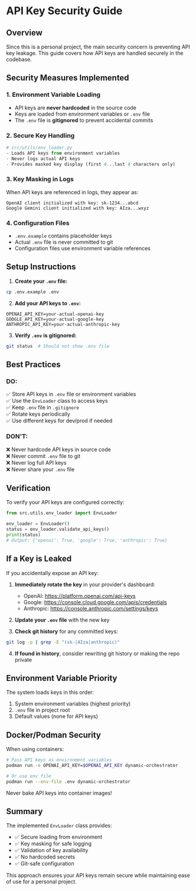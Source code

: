 # API Key Security Guide

## Overview
Since this is a personal project, the main security concern is preventing API key leakage. This guide covers how API keys are handled securely in the codebase.

## Security Measures Implemented

### 1. Environment Variable Loading
- API keys are **never hardcoded** in the source code
- Keys are loaded from environment variables or `.env` file
- The `.env` file is **gitignored** to prevent accidental commits

### 2. Secure Key Handling
```python
# src/utils/env_loader.py
- Loads API keys from environment variables
- Never logs actual API keys
- Provides masked key display (first 4...last 4 characters only)
```

### 3. Key Masking in Logs
When API keys are referenced in logs, they appear as:
```
OpenAI client initialized with key: sk-1234...abcd
Google Gemini client initialized with key: AIza...wxyz
```

### 4. Configuration Files
- `.env.example` contains placeholder keys
- Actual `.env` file is never committed to git
- Configuration files use environment variable references

## Setup Instructions

1. **Create your `.env` file:**
```bash
cp .env.example .env
```

2. **Add your API keys to `.env`:**
```env
OPENAI_API_KEY=your-actual-openai-key
GOOGLE_API_KEY=your-actual-google-key
ANTHROPIC_API_KEY=your-actual-anthropic-key
```

3. **Verify `.env` is gitignored:**
```bash
git status  # Should not show .env file
```

## Best Practices

### DO:
✅ Store API keys in `.env` file or environment variables  
✅ Use the `EnvLoader` class to access keys  
✅ Keep `.env` file in `.gitignore`  
✅ Rotate keys periodically  
✅ Use different keys for dev/prod if needed  

### DON'T:
❌ Never hardcode API keys in source code  
❌ Never commit `.env` file to git  
❌ Never log full API keys  
❌ Never share your `.env` file  

## Verification

To verify your API keys are configured correctly:

```python
from src.utils.env_loader import EnvLoader

env_loader = EnvLoader()
status = env_loader.validate_api_keys()
print(status)
# Output: {'openai': True, 'google': True, 'anthropic': True}
```

## If a Key is Leaked

If you accidentally expose an API key:

1. **Immediately rotate the key** in your provider's dashboard:
   - OpenAI: https://platform.openai.com/api-keys
   - Google: https://console.cloud.google.com/apis/credentials
   - Anthropic: https://console.anthropic.com/settings/keys

2. **Update your `.env` file** with the new key

3. **Check git history** for any committed keys:
```bash
git log -p | grep -E "(sk-|AIza|anthropic)"
```

4. **If found in history**, consider rewriting git history or making the repo private

## Environment Variable Priority

The system loads keys in this order:
1. System environment variables (highest priority)
2. `.env` file in project root
3. Default values (none for API keys)

## Docker/Podman Security

When using containers:
```bash
# Pass API keys as environment variables
podman run -e OPENAI_API_KEY=$OPENAI_API_KEY dynamic-orchestrator

# Or use env file
podman run --env-file .env dynamic-orchestrator
```

Never bake API keys into container images!

## Summary

The implemented `EnvLoader` class provides:
- ✅ Secure loading from environment
- ✅ Key masking for safe logging  
- ✅ Validation of key availability
- ✅ No hardcoded secrets
- ✅ Git-safe configuration

This approach ensures your API keys remain secure while maintaining ease of use for a personal project.
